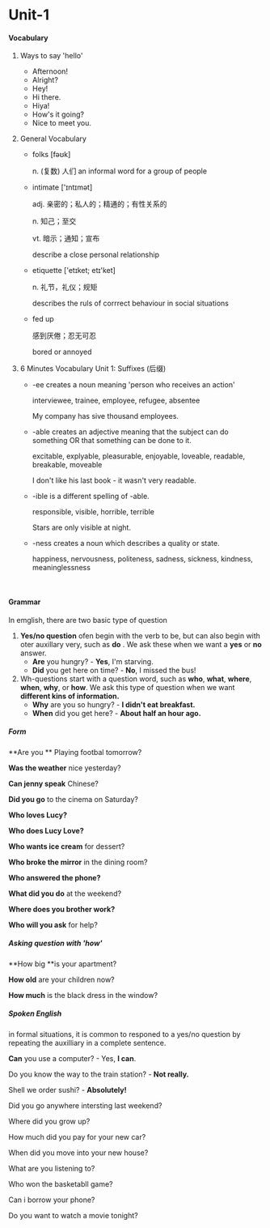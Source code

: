 # Unit-1

#### Vocabulary

1. Ways to say 'hello'

   - Afternoon!
   - Alright?
   - Hey!
   - Hi there.
   - Hiya!
   - How's it going?
   - Nice to meet you.

2. General Vocabulary

   - folks [fəʊk]

     n. (复数) 人们 an informal word for a group of people

   - intimate ['ɪntɪmət]

     adj. 亲密的；私人的；精通的；有性关系的

     n. 知己；至交

     vt. 暗示；通知；宣布

     describe a close personal relationship

   - etiquette ['etɪket; etɪ'ket]

     n. 礼节，礼仪；规矩

     describes the ruls of corrrect behaviour in social situations 

   - fed up

     感到厌倦；忍无可忍

     bored or annoyed

3. 6 Minutes Vocabulary Unit 1: Suffixes (后缀)

   - -ee creates a noun meaning 'person who receives an action'

     interviewee, trainee, employee, refugee, absentee

     My company has sive thousand employees.

   - -able creates an adjective meaning that the subject can do something OR that something can be done to it.

     excitable, explyable, pleasurable, enjoyable, loveable, readable, breakable, moveable

     I don't like his last book - it wasn't very readable.

   - -ible is a different spelling of -able.

     responsible, visible, horrible, terrible

     Stars are only visible at night.

   - -ness creates a noun which describes a quality or state.

     happiness, nervousness, politeness, sadness, sickness, kindness, meaninglessness

     ​

#### Grammar

In emglish, there are two basic type of question

1. **Yes/no question** ofen begin with the verb to be, but can also begin with oter auxillary very, such as **do** . We ask these when we want a **yes** or **no** answer.
   - **Are** you hungry? - **Yes**, I'm starving.
   - **Did** you get here on time? - **No**, I missed the bus!
2. Wh-questions start with a question word, such as **who**, **what**, **where**, **when**, **why**, or **how**. We ask this type of question when we want **different kins of information.**
   - **Why** are you so hungry? - **I didn't eat breakfast.**
   - **When** did you get here? - **About half an hour ago.**

##### Form

**Are you ** Playing footbal tomorrow?

**Was the weather** nice yesterday?

**Can jenny speak** Chinese?

**Did you go** to the cinema on Saturday?

**Who loves Lucy?**

**Who does Lucy Love?**

**Who wants ice cream** for dessert?

**Who broke the mirror** in the dining room?

**Who answered the phone?**

**What did you do** at the weekend?

**Where does you brother work?**

**Who will you ask** for help?



##### Asking question with 'how'

**How big **is your apartment?

**How old** are your children now?

**How much** is the black dress in the window?



##### Spoken English

in formal situations, it is common to responed to a yes/no question by repeating the auxilliary in a complete sentence.

**Can** you use a computer? - Yes, **I can**.

Do you know the way to the train station? - **Not really.**

Shell we order sushi? - **Absolutely!**



Did you go anywhere intersting last weekend?

Where did you grow up?

How much did you pay for your new car?

When did you move into your new house?

What are you listening to?

Who won the basketabll game?

Can i borrow your phone?

Do you want to watch a movie tonight?